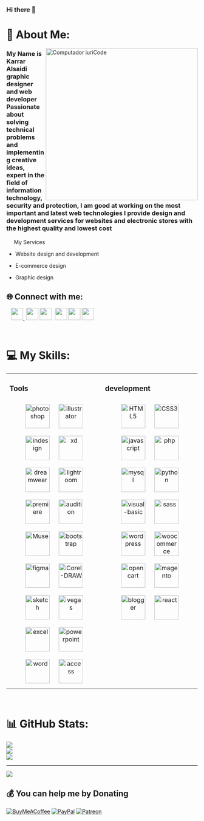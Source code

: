 ### Hi there 👋

# 💫 About Me:
<img src="https://raw.githubusercontent.com/MicaelliMedeiros/micaellimedeiros/master/image/computer-illustration.png" min-width="400px" max-width="400px" width="400px" align="right" alt="Computador iuriCode">

<p align="left"> 
<h3>My Name is Karrar Alsaidi 
 graphic designer and web developer Passionate about solving technical problems and implementing creative ideas, expert in the field of information technology, security and protection, I am good at working on the most important and latest web technologies I provide design and development services for websites and electronic stores with the highest quality and lowest cost</h3>

<img src="https://pic.sopili.net/pub/emoji/twitter/2/72x72/1f4bc.png" width=16 height=16> My Services


<p align="left">
<ul>
<li>Website design and development</li>
</ul>
</p>

<ul>
<li>E-commerce design</li>
</ul>
<p align="left">

<ul>
<li>Graphic design</li>
</ul>
  
</p>  

## 🌐 Connect with me:
<p><a href="https://www.facebook.com/Karrar3AlSaidi"><img src="https://i.imgur.com/avPgFRf.png" alt="" /></a>&nbsp;<a href="https://twitter.com/karar3lsaidi"><img src="https://i.postimg.cc/x8h2XG1Z/twitter-1.png" alt="" /></a>&nbsp;<a href="https://www.instagram.com/karar3lsaidi"><img src="https://i.postimg.cc/ZqSJPLxt/instagram.png" alt="" /></a>&nbsp;<a href="https://www.linkedin.com/in/karar3lsaidi"><img src="https://i.postimg.cc/HsrWTnkK/linkedin.png" width="32" height="32" alt="" /></a><a href="https://www.behance.net/karar3lsaidi">&nbsp;</a><img src="https://i.postimg.cc/5ySCQbhN/pinterest.png" alt="" />&nbsp;<a href="https://www.behance.net/karar3lsaidi"><img src="https://i.postimg.cc/YCgpmPgz/behance.png" alt="" width="32" height="32" /></a>&nbsp;<a href="https://karar3lsaidi.tumblr.com/"><img src="https://i.postimg.cc/rsKTyZMW/tumblr.png" width="32" height="32" alt="" /></a>&nbsp;<a href="https://t.me/s/k3saidi"><img src="https://i.postimg.cc/ZRfZSzt4/telegram.png" alt="" /></a>&nbsp;<a href="https://medium.com/@karar3lsaidi"><img src="https://i.postimg.cc/B6ZskQzm/medium.png" width="32" height="32" alt="" /></a>&nbsp;<a href="https://api.whatsapp.com/send/?phone=9647827306098&amp;text&amp;app_absent=0"><img src="https://i.postimg.cc/DfMFphPc/whatsapp.png" width="32" height="32" alt="" /></a>&nbsp;<a href="https://alsa3idi.blogspot.com/"><img src="https://i.postimg.cc/15bmXSgz/blogger.png" width="32" height="32" alt="" /></a></p>



</div>  

<br/>  

# 💻 My Skills:
<table><tr><td valign="top" width="50%">



### Tools   
<div align="center">  
<img style="margin: 10px" src="https://i.postimg.cc/Kc1kbnvt/photoshop.png" alt="photoshop" height="64" />  
<img style="margin: 10px" src="https://i.postimg.cc/bJJPQHFg/Illustrator.png" alt="illustrator" height="64" />  
<img style="margin: 10px" src="https://i.postimg.cc/W1Gsj4kG/indesign.png" alt="indesign" height="64" />  
<img style="margin: 10px" src="https://i.postimg.cc/4NtY7scd/xd.png" alt="xd" height="64" />  
<img style="margin: 10px" src="https://i.postimg.cc/Vv0chsw-b/Dreamweaver.png" alt="dreamwear" height="64" />  
<img style="margin: 10px" src="https://i.postimg.cc/LXbpvYcp/Lightroom.png" alt="lightroom" height="64" />  
<img style="margin: 10px" src="https://i.postimg.cc/KcCK8RRw/Premiere.png" alt="premiere" height="64" />  
<img style="margin: 10px" src="https://i.postimg.cc/F1tQXtFC/Audition.png" alt="audition" height="64" /> 
<img style="margin: 10px" src="https://i.postimg.cc/SxFmw9JQ/Muse.png" alt="Muse" height="64" /> 
<img style="margin: 10px" src="https://i.postimg.cc/8CMqcxFQ/bootstrap.png" alt="bootstrap" height="64" />  
<img style="margin: 10px" src="https://i.postimg.cc/kg7YJDQC/figma.png" alt="figma" height="64" />  
<img style="margin: 10px" src="https://i.postimg.cc/HWPSsDDj/Corel-DRAW.png" alt="Corel-DRAW" height="64" />  
<img style="margin: 10px" src="https://i.postimg.cc/pryqYk82/sketch.png" alt="sketch" height="64" />  
<img style="margin: 10px" src="https://i.postimg.cc/2600Zg1c/sony-vegas.png" alt="vegas" height="64" />  
<img style="margin: 10px" src="https://i.postimg.cc/59qv9DHL/excel.png" alt="excel" height="64" />  
<img style="margin: 10px" src="https://i.postimg.cc/nc3DB7GL/power-point.png" alt="powerpoint" height="64" />  
<img style="margin: 10px" src="https://i.postimg.cc/YCjm39dz/word.png" alt="word" height="64" />  
<img style="margin: 10px" src="https://i.postimg.cc/br8tH95Z/access.png" alt="access" height="64" />  

</div>
  

</td><td valign="top" width="50%">



### development  
<div align="center">  
<img style="margin: 10px" src="https://i.postimg.cc/Y9hGHNnP/html-5-1.png" alt="HTML5" height="64" />  
<img style="margin: 10px" src="https://i.postimg.cc/k4zVXVLg/css.png" alt="CSS3" height="64" />  
<img style="margin: 10px" src="https://i.postimg.cc/PrGLgwm6/javascript.png" alt="javascript" height="64" />  
<img style="margin: 10px" src="https://i.postimg.cc/1zz4GcQz/php.png" alt="php" height="64" />  
<img style="margin: 10px" src="https://i.postimg.cc/59QYK3FY/mysql.png" alt="mysql" height="64" />  
<img style="margin: 10px" src="https://i.postimg.cc/G282NL9w/python.png" alt="python" height="64" />  
<img style="margin: 10px" src="https://i.postimg.cc/VkfNwB5F/visual-basic.png" alt="visual-basic" height="64" />  
<img style="margin: 10px" src="https://i.postimg.cc/65N3jNXg/sass-1.png" alt="sass" height="64" />  
<img style="margin: 10px" src="https://i.postimg.cc/Mp9ppMQJ/wordpress.png" alt="wordpress" height="64" /> 
<img style="margin: 10px" src="https://i.postimg.cc/X7cvtDNJ/woocommerce.png" alt="woocommerce" height="64" />  
<img style="margin: 10px" src="https://i.postimg.cc/Gmd42ngG/opencart.png" alt="opencart" height="64" />  
<img style="margin: 10px" src="https://i.postimg.cc/HLScRv25/magento.png" alt="magento" height="64" />  
<img style="margin: 10px" src="https://i.postimg.cc/HLW8S1Qd/blogger-1.png" alt="blogger" height="64" />  
<img style="margin: 10px" src="https://i.postimg.cc/SsBsbBzX/react.png" alt="react" height="64" />  

</div>

</td></tr></table>  

<br/>  


</div>





# 📊 GitHub Stats:
![](https://github-readme-stats.vercel.app/api?username=karar3lsaidi&theme=dark&hide_border=true&include_all_commits=true&count_private=false)<br/>
![](https://github-readme-streak-stats.herokuapp.com/?user=karar3lsaidi&theme=dark&hide_border=true)<br/>
![](https://github-readme-stats.vercel.app/api/top-langs/?username=karar3lsaidi&theme=dark&hide_border=true&include_all_commits=true&count_private=false&layout=compact)

---
[![](https://visitcount.itsvg.in/api?id=karar3lsaidi&icon=0&color=0)](https://visitcount.itsvg.in)

  ## 💰 You can help me by Donating
  [![BuyMeACoffee](https://img.shields.io/badge/Buy%20Me%20a%20Coffee-ffdd00?style=for-the-badge&logo=buy-me-a-coffee&logoColor=black)](https://buymeacoffee.com/karar3lsaidi) [![PayPal](https://img.shields.io/badge/PayPal-00457C?style=for-the-badge&logo=paypal&logoColor=white)](https://paypal.me/karar3lsaidi) [![Patreon](https://img.shields.io/badge/Patreon-F96854?style=for-the-badge&logo=patreon&logoColor=white)](https://patreon.com/karar3lsaidi) 

  <!-- Proudly created with GPRM ( https://gprm.itsvg.in ) -->
  
  
  
  
  

<br/>  


</div>
  


</td></tr></table>  

<br/>  



